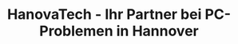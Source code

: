 ---
title: HanovaTech - Ihr Partner bei PC-Problemen in Hannover
description: IT Beratung, PC Reparatur, PC/Server Aufbau, Datenrettung,
  Betriebssytem & Systemumstellung, Private Cloud... und viels mehr! Wir
  digitaliseren Hannover!
heroHeading: 🚨 PC-Probleme oder Datenverlust?
heroDescription: Wir helfen Ihnen in der Not schnell und unkompliziert weiter!
  Schreiben Sie uns über unsere Formulare oder rufen Sie uns direkt an.
services:
  - name: PC-Reparatur
    description: Probleme mit Ihrem PC? Wir helfen Ihnen!
    url: /repair/pc-reparatur
    formUrl: /repair/kontakt/pc-reparatur
    icon: <path stroke-linecap="round" stroke-linejoin="round" d="M9 17.25v1.007a3 3
      0 01-.879 2.122L7.5 21h9l-.621-.621A3 3 0 0115 18.257V17.25m6-12V15a2.25
      2.25 0 01-2.25 2.25H5.25A2.25 2.25 0 013 15V5.25m18 0A2.25 2.25 0 0018.75
      3H5.25A2.25 2.25 0 003 5.25m18 0V12a2.25 2.25 0 01-2.25 2.25H5.25A2.25
      2.25 0 013 12V5.25" />
  - name: Laptop Reparatur
    description: Auch bei Problemen mit Ihrem Laptop stehen wir Ihnen zur Seite
    url: /repair/laptop-reparatur
    formUrl: /repair/kontakt/laptop-reparatur/
    icon: <path stroke-linecap="round" stroke-linejoin="round" d="M11.42 15.17L17.25
      21A2.652 2.652 0 0021 17.25l-5.877-5.877M11.42
      15.17l2.496-3.03c.317-.384.74-.626 1.208-.766M11.42 15.17l-4.655
      5.653a2.548 2.548 0 11-3.586-3.586l6.837-5.63m5.108-.233c.55-.164
      1.163-.188 1.743-.14a4.5 4.5 0 004.486-6.336l-3.276 3.277a3.004 3.004 0
      01-2.25-2.25l3.276-3.276a4.5 4.5 0 00-6.336 4.486c.091 1.076-.071
      2.264-.904 2.95l-.102.085m-1.745 1.437L5.909 7.5H4.5L2.25 3.75l1.5-1.5L7.5
      4.5v1.409l4.26 4.26m-1.745 1.437l1.745-1.437m6.615 8.206L15.75 15.75M4.867
      19.125h.008v.008h-.008v-.008z" />
  - name: MacBook Reparatur
    description: Wir reparieren Ihr MacBook schnell und zuverlässig
    url: /repair/macbook-reparatur
    formUrl: /repair/kontakt/apple-reparatur
    icon: <path stroke-linecap="round" stroke-linejoin="round" d="M13.5 21v-7.5a.75.75 0 0 1 .75-.75h3a.75.75 0 0 1 .75.75V21m-4.5 0H2.36m11.14 0H18m0 0h3.64m-1.39 0V9.349M3.75 21V9.349m0 0a3.001 3.001 0 0 0 3.75-.615A2.993 2.993 0 0 0 9.75 9.75c.896 0 1.7-.393 2.25-1.016a2.993 2.993 0 0 0 2.25 1.016c.896 0 1.7-.393 2.25-1.015a3.001 3.001 0 0 0 3.75.614m-16.5 0a3.004 3.004 0 0 1-.621-4.72l1.189-1.19A1.5 1.5 0 0 1 5.378 3h13.243a1.5 1.5 0 0 1 1.06.44l1.19 1.189a3 3 0 0 1-.621 4.72M6.75 18h3.75a.75.75 0 0 0 .75-.75V13.5a.75.75 0 0 0-.75-.75H6.75a.75.75 0 0 0-.75.75v3.75c0 .414.336.75.75.75Z" />
  - name: Datenrettung
    description: Wir holen Verlorene Daten für Sie zurück
    url: /repair/datenrettung
    formUrl: /repair/kontakt/datenrettung
    icon: <path stroke-linecap="round" stroke-linejoin="round" d="M9 15L3 9m0
      0l6-6M3 9h12a6 6 0 010 12h-3" />
  - name: Kaufberatung
    description: Wir finden den passenden PC oder Laptop
    url: /repair/pc-kaufen
    formUrl: /repair/kontakt/pc-kaufen
    icon: <path stroke-linecap="round" stroke-linejoin="round" d="M8.25 3v1.5M4.5
      8.25H3m18 0h-1.5M4.5 12H3m18 0h-1.5m-15 3.75H3m18 0h-1.5M8.25 19.5V21M12
      3v1.5m0 15V21m3.75-18v1.5m0 15V21m-9-1.5h10.5a2.25 2.25 0
      002.25-2.25V6.75a2.25 2.25 0 00-2.25-2.25H6.75A2.25 2.25 0 004.5
      6.75v10.5a2.25 2.25 0 002.25 2.25zm.75-12h9v9h-9v-9z" />
---